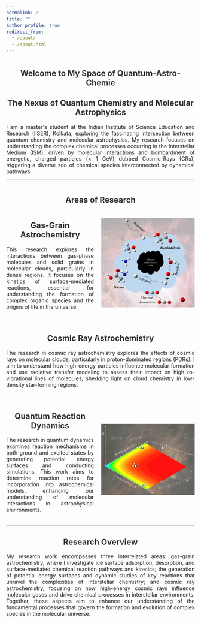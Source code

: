 ```yaml
---
permalink: /
title: ""
author_profile: true
redirect_from: 
  - /about/
  - /about.html
---
```


<style>
  h1 {
    font-size: 1.5em;
    margin-top: 40px;
    color: #333;
    text-align: center;
  }

  h2 {
    text-align: center;
    color: #333;
  }
  
  p {
    text-align: justify;
  }
  
  .research-section {
    display: flex;
    align-items: center;
    margin-bottom: 20px;
  }

  .research-section img {
    width: 250px;
    height: auto;
    margin-left: 20px;
  }

  .research-section div {
    flex-grow: 1;
  }

  @media (max-width: 768px) {
    .research-section {
      flex-direction: column;
      align-items: flex-start;
    }

    .research-section img {
      width: 80%;
      margin: 0 0 10px 0;
    }
  }
</style>

<h1>Welcome to My Space of Quantum-Astro-Chemie</h1>
<h2>The Nexus of Quantum Chemistry and Molecular Astrophysics</h2>

<p>
    I am a master's student at the Indian Institute of Science Education and Research (IISER), Kolkata, exploring the fascinating intersection between quantum chemistry and molecular astrophysics. My research focuses on understanding the complex chemical processes occurring in the Interstellar Medium (ISM), driven by molecular interactions and bombardment of energetic, charged particles (< 1 GeV) dubbed Cosmic-Rays (CRs), triggering a diverse zoo of chemical species interconnected by dynamical pathways.
</p>

---

<h1>Areas of Research</h1>

<div class="research-section">
  <div>
    <h2>Gas-Grain Astrochemistry</h2>
    <p>This research explores the interactions between gas-phase molecules and solid grains in molecular clouds, particularly in dense regions. It focuses on the kinetics of surface-mediated reactions, essential for understanding the formation of complex organic species and the origins of life in the universe.</p>
  </div>
  <img src="/images/gas-grain.PNG" alt="Gas-Grain Astrochemistry">
</div>

<div class="research-section">
  <div>
    <h2>Cosmic Ray Astrochemistry</h2>
    <p>The research in cosmic ray astrochemistry explores the effects of cosmic rays on molecular clouds, particularly in proton-dominated regions (PDRs). I aim to understand how high-energy particles influence molecular formation and use radiative transfer modeling to assess their impact on high ro-vibrational lines of molecules, shedding light on cloud chemistry in low-density star-forming regions.</p>
  </div>
</div>

<div class="research-section">
  <div>
    <h2>Quantum Reaction Dynamics</h2>
    <p>The research in quantum dynamics examines reaction mechanisms in both ground and excited states by generating potential energy surfaces and conducting simulations. This work aims to determine reaction rates for incorporation into astrochemical models, enhancing our understanding of molecular interactions in astrophysical environments.</p>
  </div>
  <img src="/images/rd.png" alt="Quantum Dynamics">
</div>

---

## Research Overview
<p>
My research work encompasses three interrelated areas: gas-grain astrochemistry, where I investigate ice surface adsorption, desorption, and surface-mediated chemical reaction pathways and kinetics; the generation of potential energy surfaces and dynamic studies of key reactions that unravel the complexities of interstellar chemistry; and cosmic ray astrochemistry, focusing on how high-energy cosmic rays influence molecular gases and drive chemical processes in interstellar environments. Together, these aspects aim to enhance our understanding of the fundamental processes that govern the formation and evolution of complex species in the molecular universe.
</p>

